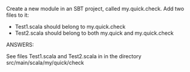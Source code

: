 Create a new module in an SBT project, called my.quick.check. Add two files to it:
-	Test1.scala should belong to my.quick.check
-	Test2.scala should belong to both my.quick and my.quick.check

ANSWERS: 

See files Test1.scala and Test2.scala in in the directory src/main/scala/my/quick/check
